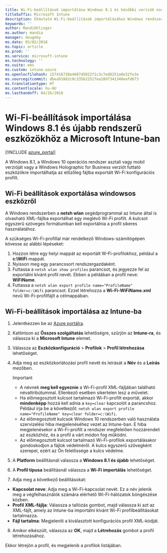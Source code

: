 ```yaml
---
title: Wi-Fi-beállítások importálása Windows 8.1 és későbbi verziók esetén
titleSuffix: Microsoft Intune
description: Útmutató Wi-Fi-beállítások importálásához Windows rendszerből Intune-os Wi-Fi-profilba.
keywords: ''
author: MandiOhlinger
ms.author: mandia
manager: dougeby
ms.date: 03/02/2018
ms.topic: article
ms.prod: ''
ms.service: microsoft-intune
ms.technology: ''
ms.suite: ems
ms.custom: intune-azure
ms.openlocfilehash: 157416738e4607d5022f1c3c7ed8251a8e32fe3e
ms.sourcegitcommit: dbea918d2c0c335b2251fea18d7341340eafd673
ms.translationtype: HT
ms.contentlocale: hu-HU
ms.lasthandoff: 04/26/2018
---
```

# <a name="import-wi-fi-settings-for-windows-81-and-later-devices-in-microsoft-intune"></a>Wi-Fi-beállítások importálása Windows 8.1 és újabb rendszerű eszközökhöz a Microsoft Intune-ban

[!INCLUDE [azure_portal](./includes/azure_portal.md)]

A Windows 8.1, a Windows 10 operációs rendszer asztali vagy mobil verzióját vagy a Windows Holographic for Business verziót futtató eszközökre importálhatja az előzőleg fájlba exportált Wi-Fi konfigurációs profilt.

## <a name="export-wi-fi-settings-from-a-windows-device"></a>Wi-Fi beállítások exportálása windowsos eszközről

A Windows rendszerben a **netsh wlan** segédprogrammal az Intune által is olvasható XML-fájlba exportálhat egy meglévő Wi-Fi profilt. A kulcsot egyszerű szöveges formátumban kell exportálnia a profil sikeres használatához.

A szükséges Wi-Fi-profillal már rendelkező Windows-számítógépen kövesse az alábbi lépéseket:

1. Hozzon létre egy helyi mappát az exportált W-Fi-profilokhoz, például a **c:\WiFi** mappát.
2. Nyisson meg egy parancssort rendszergazdaként.
3. Futtassa a `netsh wlan show profiles` parancsot, és jegyezze fel az exportálni kívánt profil nevét. Ebben a példában a profil neve: **WiFiName**.
4. Futtassa a `netsh wlan export profile name="ProfileName" folder=c:\Wifi` parancsot. Ezzel létrehozza a **Wi-Fi-WiFiName.xml** nevű Wi-Fi-profilfájlt a célmappában.

## <a name="import-the-wi-fi-settings-into-intune"></a>Wi-Fi-beállítások importálása az Intune-ba

1. Jelentkezzen be az [Azure portálra](https://portal.azure.com).
2. Kattintson az **Összes szolgáltatás** lehetőségre, szűrjön az **Intune-ra**, és válassza ki a **Microsoft Intune** elemet.
3. Válassza az **Eszközkonfiguráció** > **Profilok** > **Profil létrehozása** lehetőséget.
4. Adja meg az eszközkorlátozási profil nevét és leírását a **Név** és a **Leírás** mezőben.

    > [!IMPORTANT]
    > - A névnek **meg kell egyeznie** a Wi-Fi-profil XML-fájljában található névattribútummal. Ellenkező esetben sikertelen lesz a művelet.
    > - Ha előmegosztott kulcsot tartalmazó Wi-Fi-profilt exportál, akkor **mindenképp** hozzá kell adnia a `key=clear` kapcsolót a parancshoz. Például írja be a következőt: `netsh wlan export profile name="ProfileName" key=clear folder=c:\Wifi`.
    > - Az előmegosztott kulcsok Windows 10 rendszerben való használata szervizelési hiba megjelenéséhez vezet az Intune-ban. E hiba megjelenésekor a Wi-Fi-profilt a rendszer megfelelően hozzárendeli az eszközhöz, és a profil a várt módon fog működni.
    > - Az előmegosztott kulcsot tartalmazó Wi-Fi-profilok exportálásakor gondoskodjon a fájlok védelméről. A kulcs egyszerű szövegként szerepel, ezért az Ön felelőssége a kulcs védelme.

5. A **Platform** beállításnál válassza a **Windows 8.1 és újabb** lehetőséget.
6. A **Profil típusa** beállításnál válassza a **Wi-Fi importálás** lehetőséget.
7. Adja meg a következő beállításokat:
  - **Kapcsolat neve**: Adja meg a Wi-Fi-kapcsolat nevét. Ez a név jelenik meg a végfelhasználók számára elérhető Wi-Fi-hálózatok böngészése közben.
  - **Profil XML-fájlja**: Válassza a tallózás gombot, majd válassza ki azt az XML-fájlt, amely az Intune-ba importálni kívánt Wi-Fi profilbeállításokat tartalmazza.
  - **Fájl tartalma**: Megjeleníti a kiválasztott konfigurációs profil XML-kódját.
8. Amikor elkészült, válassza az **OK**, majd a **Létrehozás** gombot a profil létrehozásához.

Ekkor létrejön a profil, és megjelenik a profilok listájában.
